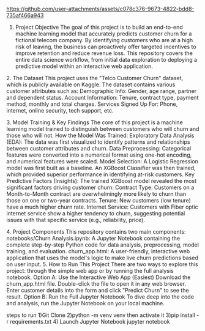

https://github.com/user-attachments/assets/c078c376-9673-4822-bdd8-735af466a943


1. Project Objective
​The goal of this project is to build an end-to-end machine learning model that accurately predicts customer churn for a fictional telecom company. By identifying customers who are at a high risk of leaving, the business can proactively offer targeted incentives to improve retention and reduce revenue loss.
​This repository covers the entire data science workflow, from initial data exploration to deploying a predictive model within an interactive web application.

​2. The Dataset
​This project uses the "Telco Customer Churn" dataset, which is publicly available on Kaggle. The dataset contains various customer attributes such as:
​Demographic Info: Gender, age range, partner and dependent status.
​Account Information: Tenure, contract type, payment method, monthly and total charges.
​Services Signed Up For: Phone, internet, online security, tech support, etc.

​3. Model Training & Key Findings
​The core of this project is a machine learning model trained to distinguish between customers who will churn and those who will not.
​How the Model Was Trained:
​Exploratory Data Analysis (EDA): The data was first visualized to identify patterns and relationships between customer attributes and churn.
​Data Preprocessing: Categorical features were converted into a numerical format using one-hot encoding, and numerical features were scaled.
​Model Selection: A Logistic Regression model was first built as a baseline. An XGBoost Classifier was then trained, which provided superior performance in identifying at-risk customers.
​Key Predictive Factors (Insights):
​The trained XGBoost model revealed the most significant factors driving customer churn:
​Contract Type: Customers on a Month-to-Month contract are overwhelmingly more likely to churn than those on one or two-year contracts.
​Tenure: New customers (low tenure) have a much higher churn rate.
​Internet Service: Customers with Fiber optic internet service show a higher tendency to churn, suggesting potential issues with that specific service (e.g., reliability, price).

​4. Project Components
​This repository contains two main components:
​notebooks/Churn Analysis.ipynb: A Jupyter Notebook containing the complete step-by-step Python code for data analysis, preprocessing, model training, and evaluation.
​churn_app.html: A user-friendly, interactive web application that uses the model's logic to make live churn predictions based on user input.
​5. How to Run This Project
​There are two ways to explore this project: through the simple web app or by running the full analysis notebook.
​Option A: Use the Interactive Web App (Easiest)
​Download the churn_app.html file.
​Double-click the file to open it in any web browser.
​Enter customer details into the form and click "Predict Churn" to see the result.
​Option B: Run the Full Jupyter Notebook
​To dive deep into the code and analysis, run the Jupyter Notebook on your local machine.


steps to run 
1)Git Clone
2)python -m venv venv
then activate it
3)pip install -r requirements.txt
4) Launch Jupyter Notebook 
jupyter notebook
